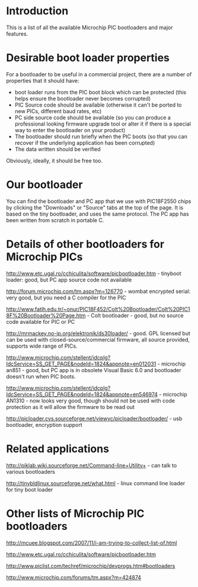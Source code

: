 # Introduction #

This is a list of all the available Microchip PIC bootloaders and major features.

# Desirable boot loader properties #

For a bootloader to be useful in a commercial project, there are a number of properties that it should have:

  * boot loader runs from the PIC boot block which can be protected (this helps ensure the bootloader never becomes corrupted)
  * PIC Source code should be available (otherwise it can't be ported to new PICs, different baud rates, etc)
  * PC side source code should be available (so you can produce a professional looking firmware upgrade tool or alter it if there is a special way to enter the bootloader on your product)
  * The bootloader should run briefly when the PIC boots (so that you can recover if the underlying application has been corrupted)
  * The data written should be verified

Obviously, ideally, it should be free too.

# Our bootloader #

You can find the bootloader and PC app that we use with PIC18F2550 chips by clicking the "Downloads" or "Source" tabs at the top of the page. It is based on the tiny bootloader, and uses the same protocol. The PC app has been written from scratch in portable C.

# Details of other bootloaders for Microchip PICs #

http://www.etc.ugal.ro/cchiculita/software/picbootloader.htm - tinyboot loader: good, but PC app source code not available

http://forum.microchip.com/tm.aspx?m=126770 - wombat encrypted serial: very good, but you need a C compiler for the PIC

http://www.fatih.edu.tr/~onur/PIC18F452/Colt%20Bootloader/Colt%20PIC18F%20Bootloader%20Page.htm - Colt bootloader - good, but no source code available for PIC or PC

http://mrmackey.no-ip.org/elektronik/ds30loader/ - good. GPL licensed but can be used with closed-source/commercial firmware, all source provided, supports wide range of PICs.

http://www.microchip.com/stellent/idcplg?IdcService=SS_GET_PAGE&nodeId=1824&appnote=en012031 - microchip an851 - good, but PC app is in obsolete Visual Basic 6.0 and bootloader doesn't run when PIC boots.

http://www.microchip.com/stellent/idcplg?IdcService=SS_GET_PAGE&nodeId=1824&appnote=en546974 - microchip AN1310 - now looks very good, though should not be used with code protection as it will allow the firmware to be read out

http://picloader.cvs.sourceforge.net/viewvc/picloader/bootloader/ - usb bootloader, encryption support



# Related applications #

http://piklab.wiki.sourceforge.net/Command-line+Utility+ - can talk to various bootloaders

http://tinybldlinux.sourceforge.net/what.html - linux command line loader for tiny boot loader

# Other lists of Microchip PIC bootloaders #

http://mcuee.blogspot.com/2007/11/i-am-trying-to-collect-list-of.html

http://www.etc.ugal.ro/cchiculita/software/picbootloader.htm

http://www.piclist.com/techref/microchip/devprogs.htm#bootloaders

http://www.microchip.com/forums/tm.aspx?m=424874
